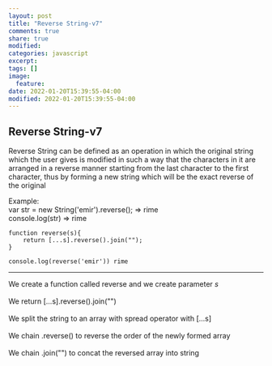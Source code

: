 ```yaml
---
layout: post
title: "Reverse String-v7"
comments: true
share: true
modified:
categories: javascript
excerpt:
tags: []
image:
  feature:
date: 2022-01-20T15:39:55-04:00
modified: 2022-01-20T15:39:55-04:00
---
```


## Reverse String-v7

Reverse String can be defined as an operation in which the original string which the user gives is modified in such a way that the characters in it are arranged in a reverse manner starting from the last character to the first character, thus by forming a new string which will be the exact reverse of the original

Example:<br>
var str = new String('emir').reverse(); => rime <br>
console.log(str) => rime <br>





~~~
function reverse(s){
    return [...s].reverse().join("");
}

console.log(reverse('emir')) rime
~~~
___
We create a function called reverse and we create parameter  *s* 
<br><br>
We return [...s].reverse().join("")
<br><br>
We split the string to an array with spread operator with [...s]
<br><br>
We chain .reverse() to reverse the order of the newly formed array
<br><br>
We chain .join("") to concat the reversed array into string
<br>


